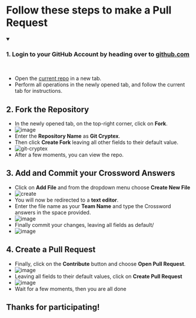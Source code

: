 ﻿# Follow these steps to make a Pull Request
 
<details open>
<summary><h3>1. Login to your GitHub Account by heading over to <a href="https://github.com">github.com</a></h3></summary>
<br>
<ul>
   <li>Open the <a href="https://github.com/Dhruv16S/Enabling-Pull-Requests">current repo</a> in a new tab.</li>
   <li>Perform all operations in the newly opened tab, and follow the current tab for instructions.</li>
</ul>
</details>
 


 
## 2. Fork the Repository
+ In the newly opened tab, on the top-right corner, click on **Fork**.
+ ![image](https://drive.google.com/file/d/1JXOrwUYbkpMt5pSELk8E_8rlnyRwpEvX/view?usp=share_link)
+ Enter the **Repository Name** as **Git Cryptex**.
+ Then click **Create Fork** leaving all other fields to their default value.
+ ![git-cryptex](https://user-images.githubusercontent.com/79364881/215253757-8b34777b-2241-42c8-bdce-b3e2be4da891.png)
+ After a few moments, you can view the repo.
 
## 3. Add and Commit your Crossword Answers
+ Click on **Add File** and from the dropdown menu choose **Create New File**
+ ![create](https://user-images.githubusercontent.com/79364881/215253993-4ad118b0-6797-4604-b92e-598339479a00.png)
+ You will now be redirected to a **text editor**. 
+ Enter the file name as your **Team Name** and type the Crossword answers in the space provided.
+ ![image](https://user-images.githubusercontent.com/79364881/215254103-b7e47f60-eae4-439b-bf10-57dea4b3aed9.png)
+ Finally commit your changes, leaving all fields as default/
+ ![image](https://user-images.githubusercontent.com/79364881/215254144-67ff6e0d-befb-467a-8645-cfb875f42c87.png)

## 4. Create a Pull Request
+ Finally, click on the **Contribute** button and choose **Open Pull Request**.
+ ![image](https://user-images.githubusercontent.com/79364881/215254227-5cb8d4be-6b62-4ea3-9337-4212856892bd.png)
+ Leaving all fields to their default values, click on **Create Pull Request**
+ ![image](https://user-images.githubusercontent.com/79364881/215254296-42caf616-bf5f-4625-9dca-c1da14be0bf7.png)
+ Wait for a few moments, then you are all done

## Thanks for participating!

 
 
